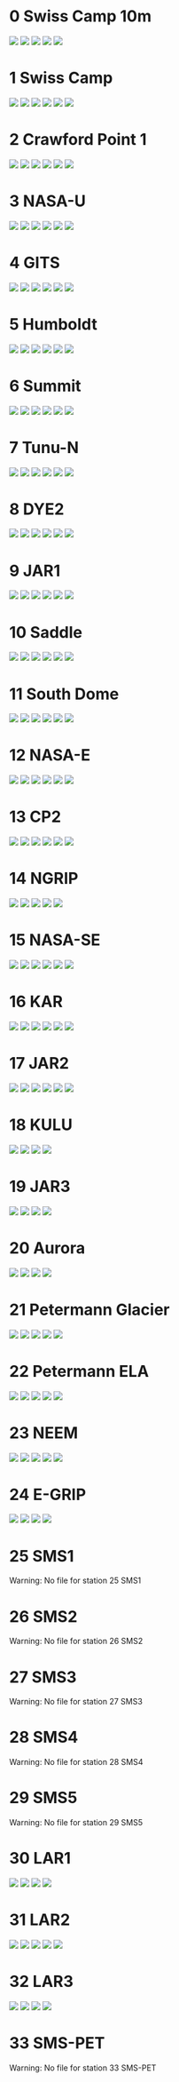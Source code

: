# 0 Swiss Camp 10m
![](../figures/L1_overview/all_variables/0_SwissCamp10m_0.png)
![](../figures/L1_overview/all_variables/0_SwissCamp10m_1.png)
![](../figures/L1_overview/all_variables/0_SwissCamp10m_2.png)
![](../figures/L1_overview/all_variables/0_SwissCamp10m_3.png)
![](../figures/L1_overview/all_variables/0_SwissCamp10m_4.png)
# 1 Swiss Camp
![](../figures/L1_overview/all_variables/1_SwissCamp_0.png)
![](../figures/L1_overview/all_variables/1_SwissCamp_1.png)
![](../figures/L1_overview/all_variables/1_SwissCamp_2.png)
![](../figures/L1_overview/all_variables/1_SwissCamp_3.png)
![](../figures/L1_overview/all_variables/1_SwissCamp_4.png)
![](../figures/L1_overview/all_variables/1_SwissCamp_5.png)
# 2 Crawford Point 1
![](../figures/L1_overview/all_variables/2_CrawfordPoint1_0.png)
![](../figures/L1_overview/all_variables/2_CrawfordPoint1_1.png)
![](../figures/L1_overview/all_variables/2_CrawfordPoint1_2.png)
![](../figures/L1_overview/all_variables/2_CrawfordPoint1_3.png)
![](../figures/L1_overview/all_variables/2_CrawfordPoint1_4.png)
![](../figures/L1_overview/all_variables/2_CrawfordPoint1_5.png)
# 3 NASA-U
![](../figures/L1_overview/all_variables/3_NASA-U_0.png)
![](../figures/L1_overview/all_variables/3_NASA-U_1.png)
![](../figures/L1_overview/all_variables/3_NASA-U_2.png)
![](../figures/L1_overview/all_variables/3_NASA-U_3.png)
![](../figures/L1_overview/all_variables/3_NASA-U_4.png)
![](../figures/L1_overview/all_variables/3_NASA-U_5.png)
# 4 GITS
![](../figures/L1_overview/all_variables/4_GITS_0.png)
![](../figures/L1_overview/all_variables/4_GITS_1.png)
![](../figures/L1_overview/all_variables/4_GITS_2.png)
![](../figures/L1_overview/all_variables/4_GITS_3.png)
![](../figures/L1_overview/all_variables/4_GITS_4.png)
![](../figures/L1_overview/all_variables/4_GITS_5.png)
# 5 Humboldt
![](../figures/L1_overview/all_variables/5_Humboldt_0.png)
![](../figures/L1_overview/all_variables/5_Humboldt_1.png)
![](../figures/L1_overview/all_variables/5_Humboldt_2.png)
![](../figures/L1_overview/all_variables/5_Humboldt_3.png)
![](../figures/L1_overview/all_variables/5_Humboldt_4.png)
![](../figures/L1_overview/all_variables/5_Humboldt_5.png)
# 6 Summit
![](../figures/L1_overview/all_variables/6_Summit_0.png)
![](../figures/L1_overview/all_variables/6_Summit_1.png)
![](../figures/L1_overview/all_variables/6_Summit_2.png)
![](../figures/L1_overview/all_variables/6_Summit_3.png)
![](../figures/L1_overview/all_variables/6_Summit_4.png)
![](../figures/L1_overview/all_variables/6_Summit_5.png)
# 7 Tunu-N
![](../figures/L1_overview/all_variables/7_Tunu-N_0.png)
![](../figures/L1_overview/all_variables/7_Tunu-N_1.png)
![](../figures/L1_overview/all_variables/7_Tunu-N_2.png)
![](../figures/L1_overview/all_variables/7_Tunu-N_3.png)
![](../figures/L1_overview/all_variables/7_Tunu-N_4.png)
![](../figures/L1_overview/all_variables/7_Tunu-N_5.png)
# 8 DYE2
![](../figures/L1_overview/all_variables/8_DYE2_0.png)
![](../figures/L1_overview/all_variables/8_DYE2_1.png)
![](../figures/L1_overview/all_variables/8_DYE2_2.png)
![](../figures/L1_overview/all_variables/8_DYE2_3.png)
![](../figures/L1_overview/all_variables/8_DYE2_4.png)
![](../figures/L1_overview/all_variables/8_DYE2_5.png)
# 9 JAR1
![](../figures/L1_overview/all_variables/9_JAR1_0.png)
![](../figures/L1_overview/all_variables/9_JAR1_1.png)
![](../figures/L1_overview/all_variables/9_JAR1_2.png)
![](../figures/L1_overview/all_variables/9_JAR1_3.png)
![](../figures/L1_overview/all_variables/9_JAR1_4.png)
![](../figures/L1_overview/all_variables/9_JAR1_5.png)
# 10 Saddle
![](../figures/L1_overview/all_variables/10_Saddle_0.png)
![](../figures/L1_overview/all_variables/10_Saddle_1.png)
![](../figures/L1_overview/all_variables/10_Saddle_2.png)
![](../figures/L1_overview/all_variables/10_Saddle_3.png)
![](../figures/L1_overview/all_variables/10_Saddle_4.png)
![](../figures/L1_overview/all_variables/10_Saddle_5.png)
# 11 South Dome
![](../figures/L1_overview/all_variables/11_SouthDome_0.png)
![](../figures/L1_overview/all_variables/11_SouthDome_1.png)
![](../figures/L1_overview/all_variables/11_SouthDome_2.png)
![](../figures/L1_overview/all_variables/11_SouthDome_3.png)
![](../figures/L1_overview/all_variables/11_SouthDome_4.png)
![](../figures/L1_overview/all_variables/11_SouthDome_5.png)
# 12 NASA-E
![](../figures/L1_overview/all_variables/12_NASA-E_0.png)
![](../figures/L1_overview/all_variables/12_NASA-E_1.png)
![](../figures/L1_overview/all_variables/12_NASA-E_2.png)
![](../figures/L1_overview/all_variables/12_NASA-E_3.png)
![](../figures/L1_overview/all_variables/12_NASA-E_4.png)
![](../figures/L1_overview/all_variables/12_NASA-E_5.png)
# 13 CP2
![](../figures/L1_overview/all_variables/13_CP2_0.png)
![](../figures/L1_overview/all_variables/13_CP2_1.png)
![](../figures/L1_overview/all_variables/13_CP2_2.png)
![](../figures/L1_overview/all_variables/13_CP2_3.png)
![](../figures/L1_overview/all_variables/13_CP2_4.png)
![](../figures/L1_overview/all_variables/13_CP2_5.png)
# 14 NGRIP
![](../figures/L1_overview/all_variables/14_NGRIP_0.png)
![](../figures/L1_overview/all_variables/14_NGRIP_1.png)
![](../figures/L1_overview/all_variables/14_NGRIP_2.png)
![](../figures/L1_overview/all_variables/14_NGRIP_3.png)
![](../figures/L1_overview/all_variables/14_NGRIP_4.png)
# 15 NASA-SE
![](../figures/L1_overview/all_variables/15_NASA-SE_0.png)
![](../figures/L1_overview/all_variables/15_NASA-SE_1.png)
![](../figures/L1_overview/all_variables/15_NASA-SE_2.png)
![](../figures/L1_overview/all_variables/15_NASA-SE_3.png)
![](../figures/L1_overview/all_variables/15_NASA-SE_4.png)
![](../figures/L1_overview/all_variables/15_NASA-SE_5.png)
# 16 KAR
![](../figures/L1_overview/all_variables/16_KAR_0.png)
![](../figures/L1_overview/all_variables/16_KAR_1.png)
![](../figures/L1_overview/all_variables/16_KAR_2.png)
![](../figures/L1_overview/all_variables/16_KAR_3.png)
![](../figures/L1_overview/all_variables/16_KAR_4.png)
![](../figures/L1_overview/all_variables/16_KAR_5.png)
# 17 JAR2
![](../figures/L1_overview/all_variables/17_JAR2_0.png)
![](../figures/L1_overview/all_variables/17_JAR2_1.png)
![](../figures/L1_overview/all_variables/17_JAR2_2.png)
![](../figures/L1_overview/all_variables/17_JAR2_3.png)
![](../figures/L1_overview/all_variables/17_JAR2_4.png)
![](../figures/L1_overview/all_variables/17_JAR2_5.png)
# 18 KULU
![](../figures/L1_overview/all_variables/18_KULU_0.png)
![](../figures/L1_overview/all_variables/18_KULU_1.png)
![](../figures/L1_overview/all_variables/18_KULU_2.png)
![](../figures/L1_overview/all_variables/18_KULU_3.png)
# 19 JAR3
![](../figures/L1_overview/all_variables/19_JAR3_0.png)
![](../figures/L1_overview/all_variables/19_JAR3_1.png)
![](../figures/L1_overview/all_variables/19_JAR3_2.png)
![](../figures/L1_overview/all_variables/19_JAR3_3.png)
# 20 Aurora
![](../figures/L1_overview/all_variables/20_Aurora_0.png)
![](../figures/L1_overview/all_variables/20_Aurora_1.png)
![](../figures/L1_overview/all_variables/20_Aurora_2.png)
![](../figures/L1_overview/all_variables/20_Aurora_3.png)
# 21 Petermann Glacier
![](../figures/L1_overview/all_variables/21_PetermannGlacier_0.png)
![](../figures/L1_overview/all_variables/21_PetermannGlacier_1.png)
![](../figures/L1_overview/all_variables/21_PetermannGlacier_2.png)
![](../figures/L1_overview/all_variables/21_PetermannGlacier_3.png)
![](../figures/L1_overview/all_variables/21_PetermannGlacier_4.png)
# 22 Petermann ELA
![](../figures/L1_overview/all_variables/22_PetermannELA_0.png)
![](../figures/L1_overview/all_variables/22_PetermannELA_1.png)
![](../figures/L1_overview/all_variables/22_PetermannELA_2.png)
![](../figures/L1_overview/all_variables/22_PetermannELA_3.png)
![](../figures/L1_overview/all_variables/22_PetermannELA_4.png)
# 23 NEEM
![](../figures/L1_overview/all_variables/23_NEEM_0.png)
![](../figures/L1_overview/all_variables/23_NEEM_1.png)
![](../figures/L1_overview/all_variables/23_NEEM_2.png)
![](../figures/L1_overview/all_variables/23_NEEM_3.png)
![](../figures/L1_overview/all_variables/23_NEEM_4.png)
# 24 E-GRIP
![](../figures/L1_overview/all_variables/24_E-GRIP_0.png)
![](../figures/L1_overview/all_variables/24_E-GRIP_1.png)
![](../figures/L1_overview/all_variables/24_E-GRIP_2.png)
![](../figures/L1_overview/all_variables/24_E-GRIP_3.png)
# 25 SMS1
Warning: No file for station 25 SMS1
# 26 SMS2
Warning: No file for station 26 SMS2
# 27 SMS3
Warning: No file for station 27 SMS3
# 28 SMS4
Warning: No file for station 28 SMS4
# 29 SMS5
Warning: No file for station 29 SMS5
# 30 LAR1
![](../figures/L1_overview/all_variables/30_LAR1_0.png)
![](../figures/L1_overview/all_variables/30_LAR1_1.png)
![](../figures/L1_overview/all_variables/30_LAR1_2.png)
![](../figures/L1_overview/all_variables/30_LAR1_3.png)
# 31 LAR2
![](../figures/L1_overview/all_variables/31_LAR2_0.png)
![](../figures/L1_overview/all_variables/31_LAR2_1.png)
![](../figures/L1_overview/all_variables/31_LAR2_2.png)
![](../figures/L1_overview/all_variables/31_LAR2_3.png)
![](../figures/L1_overview/all_variables/31_LAR2_4.png)
# 32 LAR3
![](../figures/L1_overview/all_variables/32_LAR3_0.png)
![](../figures/L1_overview/all_variables/32_LAR3_1.png)
![](../figures/L1_overview/all_variables/32_LAR3_2.png)
![](../figures/L1_overview/all_variables/32_LAR3_3.png)
# 33 SMS-PET
Warning: No file for station 33 SMS-PET